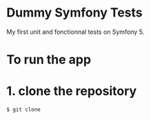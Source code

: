 # Dummy Symfony Tests

My first unit and fonctionnal tests on Symfony 5.

# To run the app

   # 1. clone the repository 
    
    $ git clone 
    
    
